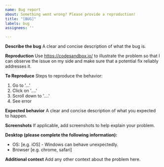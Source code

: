 ```yaml
---
name: Bug report
about: Something went wrong? Please provide a reproduction!
title: "[BUG]"
labels: bug
assignees: ''

---
```


**Describe the bug**
A clear and concise description of what the bug is.

**Reproduction**
Use https://codesandbox.io/ to illustrate the problem so that I can observe the issue on my side and make sure that a potential fix reliably addresses it.

**To Reproduce**
Steps to reproduce the behavior:
1. Go to '...'
2. Click on '....'
3. Scroll down to '....'
4. See error

**Expected behavior**
A clear and concise description of what you expected to happen.

**Screenshots**
If applicable, add screenshots to help explain your problem.

**Desktop (please complete the following information):**
 - OS: [e.g. iOS] - Windows can behave unexpectedly.
 - Browser [e.g. chrome, safari]

**Additional context**
Add any other context about the problem here.
